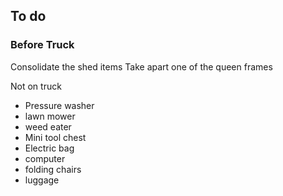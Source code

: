 
## To do

### Before Truck

Consolidate the shed items
Take apart one of the queen frames






Not on truck
- Pressure washer
- lawn mower
- weed eater
- Mini tool chest
- Electric bag
- computer
- folding chairs
- luggage